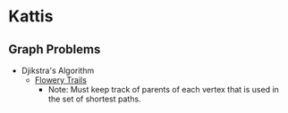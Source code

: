 # Kattis

## Graph Problems
- Djikstra's Algorithm
    - [Flowery Trails](flowerytrails.cpp)
        - Note: Must keep track of parents of each vertex that is used in the set of shortest paths.
